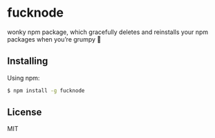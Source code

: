 # fucknode

wonky npm package, which gracefully deletes and reinstalls your npm packages when you’re grumpy 🤦‍


## Installing

Using npm:

```bash
$ npm install -g fucknode
```

## License

MIT
